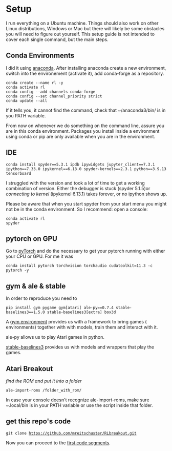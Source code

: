 
# Setup
I run everything on a Ubuntu machine. Things should also work on other Linux distributions, Windows or Mac but there will likely be some obstacles you will need to figure out yourself. This setup guide is not intended to cover each single command, but the main steps.

## Conda Environments
I did it using [anaconda](https://www.anaconda.com/). After installing anaconda create a new environment, switch into the environement (activate it), add conda-forge as a repository.

```
conda create --name rl -y
conda activate rl
conda config --add channels conda-forge
conda config --set channel_priority strict
conda update --all
```

If it tells you, it cannot find the command, check that ~/anaconda3/bin/ is in you PATH variable.


From now on whenever we do something on the command line, assure you are in this conda environment. Packages you install inside a environment using conda or pip are only available when you are in the environment.<br>



## IDE
```
conda install spyder==5.3.1 ipdb ipywidgets jupyter_client==7.3.1 ipython==7.33.0 ipykernel==6.13.0 spyder-kernels==2.3.1 python==3.9.13 tensorboard
```

I struggled with the version and took a lot of time to get a working combination of version. Either the debugger is stuck (spyder 5.1.5)or *connecting to kernel* (ipykernel 6.13.1) takes forever, or no ipython shows up.

Please be aware that when you start spyder from your start menu you might not be in the conda environment. So I recommend: open a console: 
```
conda activate rl 
spyder
```

## pytorch on GPU
Go to [pyTorch](https://pytorch.org/get-started/locally/) and do the necessary to get your pytorch running with either your CPU or GPU. For me it was <br>
```
conda install pytorch torchvision torchaudio cudatoolkit=11.3 -c pytorch -y
```



## gym & ale & stable

In order to reproduce you need to
```
pip install gym pygame gym[atari] ale-py==0.7.4 stable-baselines3==1.5.0 stable-baselines3[extra] box3d
```

A [gym environment](https://github.com/openai/gym) provides us with a framework to bring games ( environments) together with with models, train them and interact with it. 

ale-py allows us to play Atari games in python.

[stable-baselines3](https://stable-baselines3.readthedocs.io/en/master/) provides us with models and wrappers that play the games. 


## Atari Breakout

*find the ROM and put it into a folder*<br>

<code>ale-import-roms /folder_with_rom/</code><br>

In case your console doesn't recognize ale-import-roms, make sure ~.local/bin is in your PATH variable or use the script inside that folder.


## get this repo's code

<code>git clone https://github.com/mreitschuster/RLbreakout.git</code><br>


Now you can proceed to the [first code segments](../1_gym).
